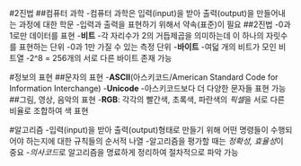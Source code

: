#2진법
##컴퓨터 과학
-컴퓨터 과학은 입력(input)을 받아 출력(output)을 만들어내는 과정에 대한 학문
-입력과 출력을 표현하기 위해서 약속(표준)이 필요
##2진법
-0과 1로만 데이터를 표현
-**비트**
  -각 자리수가 2의 거듭제곱을 의미하는데 이 하나의 자릿수를 표현하는 단위
  -0과 1만 가질 수 있는 측정 단위
-**바이트**
  -여덟 개의 비트가 모인 비트열
  -2^8 = 256개의 서로 다른 바이트 존재 가능

#정보의 표현
##문자의 표현
-**ASCII**(아스키코드/American Standard Code for Information Interchange)
-**Unicode**
  -아스키코드보다 더 다양한 문자들 표현 가능
##그림, 영상, 음악의 표현
-**RGB**: 각각의 빨간색, 초록색, 파란색의 *픽셀*을 서로 다른 비율로 조합하여 색 표현

#알고리즘
-입력(input)을 받아 출력(output)형태로 만들기 위해 어떤 명령들이 수행되어야 하는지에 대한 규칙들의 순서적 나열
-알고리즘을 평가할 때는 *정확성, 효율성*이 중요
-*의사코드*로 알고리즘을 명료하게 정리하여 절차적으로 파악 가능
